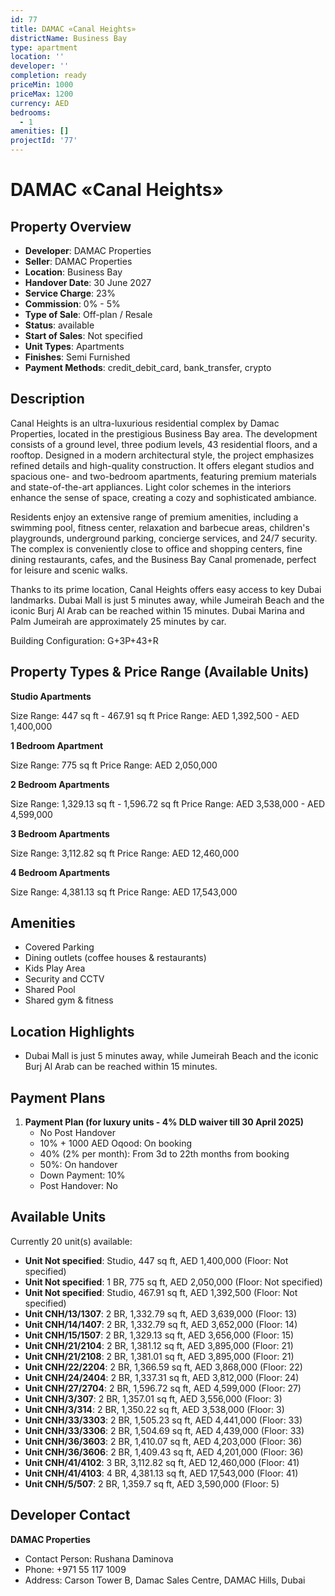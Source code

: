 ```yaml
---
id: 77
title: DAMAC «Canal Heights»
districtName: Business Bay
type: apartment
location: ''
developer: ''
completion: ready
priceMin: 1000
priceMax: 1200
currency: AED
bedrooms:
  - 1
amenities: []
projectId: '77'
---
```


# DAMAC «Canal Heights»

## Property Overview
- **Developer**: DAMAC Properties
- **Seller**: DAMAC Properties
- **Location**: Business Bay
- **Handover Date**: 30 June 2027
- **Service Charge**: 23%
- **Commission**: 0% - 5%
- **Type of Sale**: Off-plan / Resale
- **Status**: available
- **Start of Sales**: Not specified
- **Unit Types**: Apartments
- **Finishes**: Semi Furnished
- **Payment Methods**: credit_debit_card, bank_transfer, crypto

## Description
Canal Heights is an ultra-luxurious residential complex by Damac Properties, located in the prestigious Business Bay area. The development consists of a ground level, three podium levels, 43 residential floors, and a rooftop. Designed in a modern architectural style, the project emphasizes refined details and high-quality construction. It offers elegant studios and spacious one- and two-bedroom apartments, featuring premium materials and state-of-the-art appliances. Light color schemes in the interiors enhance the sense of space, creating a cozy and sophisticated ambiance.

Residents enjoy an extensive range of premium amenities, including a swimming pool, fitness center, relaxation and barbecue areas, children's playgrounds, underground parking, concierge services, and 24/7 security. The complex is conveniently close to office and shopping centers, fine dining restaurants, cafes, and the Business Bay Canal promenade, perfect for leisure and scenic walks.

Thanks to its prime location, Canal Heights offers easy access to key Dubai landmarks. Dubai Mall is just 5 minutes away, while Jumeirah Beach and the iconic Burj Al Arab can be reached within 15 minutes. Dubai Marina and Palm Jumeirah are approximately 25 minutes by car.

Building Configuration: G+3P+43+R

## Property Types & Price Range (Available Units)
**Studio Apartments**

Size Range: 447 sq ft - 467.91 sq ft
Price Range: AED 1,392,500 - AED 1,400,000

**1 Bedroom Apartment**

Size Range: 775 sq ft
Price Range: AED 2,050,000

**2 Bedroom Apartments**

Size Range: 1,329.13 sq ft - 1,596.72 sq ft
Price Range: AED 3,538,000 - AED 4,599,000

**3 Bedroom Apartments**

Size Range: 3,112.82 sq ft
Price Range: AED 12,460,000

**4 Bedroom Apartments**

Size Range: 4,381.13 sq ft
Price Range: AED 17,543,000

## Amenities
- Covered Parking
- Dining outlets  (coffee houses & restaurants)
- Kids Play Area
- Security and CCTV
- Shared Pool
- Shared gym & fitness

## Location Highlights
- Dubai Mall is just 5 minutes away, while Jumeirah Beach and the iconic Burj Al Arab can be reached within 15 minutes.

## Payment Plans
1. **Payment Plan (for luxury units - 4% DLD waiver till 30 April 2025)**
   - No Post Handover
   - 10% + 1000 AED Oqood: On booking
   - 40% (2% per month): From 3d to 22th months from booking
   - 50%: On handover
   - Down Payment: 10%
   - Post Handover: No

## Available Units
Currently 20 unit(s) available:
- **Unit Not specified**: Studio, 447 sq ft, AED 1,400,000 (Floor: Not specified)
- **Unit Not specified**: 1 BR, 775 sq ft, AED 2,050,000 (Floor: Not specified)
- **Unit Not specified**: Studio, 467.91 sq ft, AED 1,392,500 (Floor: Not specified)
- **Unit CNH/13/1307**: 2 BR, 1,332.79 sq ft, AED 3,639,000 (Floor: 13)
- **Unit CNH/14/1407**: 2 BR, 1,332.79 sq ft, AED 3,652,000 (Floor: 14)
- **Unit CNH/15/1507**: 2 BR, 1,329.13 sq ft, AED 3,656,000 (Floor: 15)
- **Unit CNH/21/2104**: 2 BR, 1,381.12 sq ft, AED 3,895,000 (Floor: 21)
- **Unit CNH/21/2108**: 2 BR, 1,381.01 sq ft, AED 3,895,000 (Floor: 21)
- **Unit CNH/22/2204**: 2 BR, 1,366.59 sq ft, AED 3,868,000 (Floor: 22)
- **Unit CNH/24/2404**: 2 BR, 1,337.31 sq ft, AED 3,812,000 (Floor: 24)
- **Unit CNH/27/2704**: 2 BR, 1,596.72 sq ft, AED 4,599,000 (Floor: 27)
- **Unit CNH/3/307**: 2 BR, 1,357.01 sq ft, AED 3,556,000 (Floor: 3)
- **Unit CNH/3/314**: 2 BR, 1,350.22 sq ft, AED 3,538,000 (Floor: 3)
- **Unit CNH/33/3303**: 2 BR, 1,505.23 sq ft, AED 4,441,000 (Floor: 33)
- **Unit CNH/33/3306**: 2 BR, 1,504.69 sq ft, AED 4,439,000 (Floor: 33)
- **Unit CNH/36/3603**: 2 BR, 1,410.07 sq ft, AED 4,203,000 (Floor: 36)
- **Unit CNH/36/3606**: 2 BR, 1,409.43 sq ft, AED 4,201,000 (Floor: 36)
- **Unit CNH/41/4102**: 3 BR, 3,112.82 sq ft, AED 12,460,000 (Floor: 41)
- **Unit CNH/41/4103**: 4 BR, 4,381.13 sq ft, AED 17,543,000 (Floor: 41)
- **Unit CNH/5/507**: 2 BR, 1,359.7 sq ft, AED 3,590,000 (Floor: 5)

## Developer Contact
**DAMAC Properties**
- Contact Person: Rushana Daminova
- Phone: +971 55 117 1009
- Address: Carson Tower B, Damac Sales Centre, DAMAC Hills, Dubai
